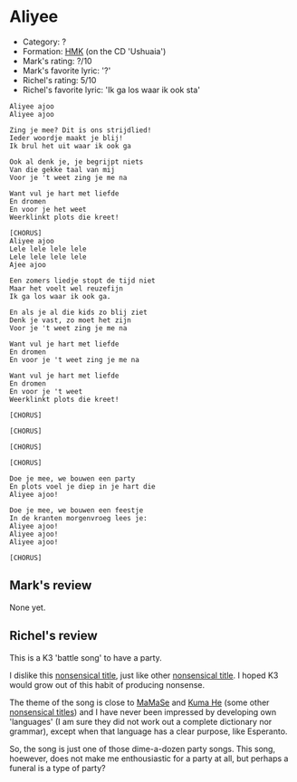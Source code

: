 # Aliyee

 * Category: ?
 * Formation: [HMK](Hkm.md) (on the CD 'Ushuaia')
 * Mark's rating: ?/10
 * Mark's  favorite lyric: '?'
 * Richel's rating: 5/10
 * Richel's  favorite lyric: 'Ik ga los waar ik ook sta'

```
Aliyee ajoo
Aliyee ajoo

Zing je mee? Dit is ons strijdlied!
Ieder woordje maakt je blij!
Ik brul het uit waar ik ook ga

Ook al denk je, je begrijpt niets
Van die gekke taal van mij
Voor je 't weet zing je me na

Want vul je hart met liefde
En dromen
En voor je het weet
Weerklinkt plots die kreet!

[CHORUS]
Aliyee ajoo
Lele lele lele lele 
Lele lele lele lele 
Ajee ajoo

Een zomers liedje stopt de tijd niet
Maar het voelt wel reuzefijn
Ik ga los waar ik ook ga.

En als je al die kids zo blij ziet
Denk je vast, zo moet het zijn
Voor je 't weet zing je me na

Want vul je hart met liefde
En dromen
En voor je 't weet zing je me na

Want vul je hart met liefde
En dromen
En voor je 't weet 
Weerklinkt plots die kreet!

[CHORUS]

[CHORUS]

[CHORUS]

[CHORUS]

Doe je mee, we bouwen een party
En plots voel je diep in je hart die
Aliyee ajoo!

Doe je mee, we bouwen een feestje
In de kranten morgenvroeg lees je:
Aliyee ajoo!
Aliyee ajoo!
Aliyee ajoo!

[CHORUS]
```

## Mark's review

None yet.

## Richel's review

This is a K3 'battle song' to have a party.

I dislike this [nonsensical title](NonsensicalTitles.md), just like other 
[nonsensical title](NonsensicalTitles.md). I hoped K3 would grow out of this habit
of producing nonsense.

The theme of the song is close to [MaMaSe](MaMaSe.md) and
[Kuma He](KumeHe.md) (some other [nonsensical titles](NonsensicalTitles.md))
and I have never been impressed by developing own 'languages' (I am sure
they did not work out a complete dictionary nor grammar), except when 
that language has a clear purpose, like Esperanto.

So, the song is just one of those dime-a-dozen party songs.
This song, hoewever, does not make me enthousiastic for a party at all,
but perhaps a funeral is a type of party?

